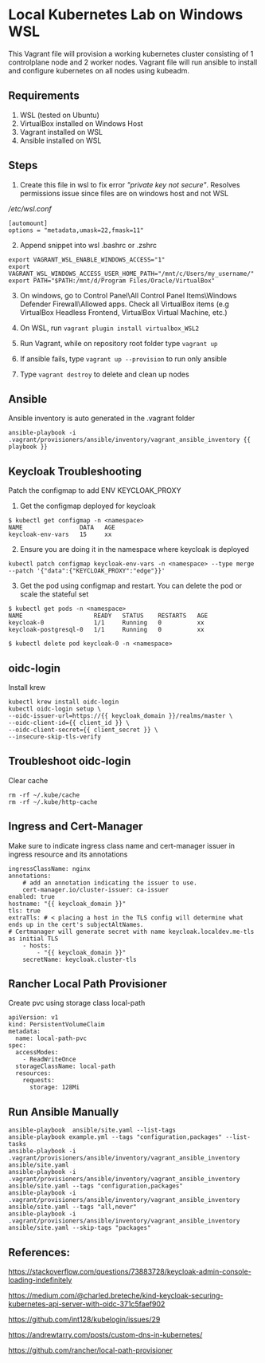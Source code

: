 # Local Kubernetes Lab on Windows WSL

This Vagrant file will provision a working kubernetes cluster consisting of 1 controlplane node and 2 worker nodes. Vagrant file will run ansible to install and configure kubernetes on all nodes using kubeadm.

## Requirements

1. WSL (tested on Ubuntu)
2. VirtualBox installed on Windows Host
3. Vagrant installed on WSL
4. Ansible installed on WSL

## Steps

1. Create this file in wsl to fix error *"private key not secure"*. Resolves permissions issue since files are on windows host and not WSL

*/etc/wsl.conf*
```
[automount]  
options = "metadata,umask=22,fmask=11"
```

2. Append snippet into wsl .bashrc or .zshrc

```
export VAGRANT_WSL_ENABLE_WINDOWS_ACCESS="1"  
export VAGRANT_WSL_WINDOWS_ACCESS_USER_HOME_PATH="/mnt/c/Users/my_username/"  
export PATH="$PATH:/mnt/d/Program Files/Oracle/VirtualBox"
```

3. On windows, go to Control Panel\All Control Panel Items\Windows Defender Firewall\Allowed apps. Check all VirtualBox items (e.g VirtualBox Headless Frontend, VirtualBox Virtual Machine, etc.)

4. On WSL, run `vagrant plugin install virtualbox_WSL2`

5. Run Vagrant, while on repository root folder type `vagrant up`

6. If ansible fails, type `vagrant up --provision` to run only ansible

7. Type `vagrant destroy` to delete and clean up nodes

## Ansible
Ansible inventory is auto generated in the .vagrant folder
```
ansible-playbook -i .vagrant/provisioners/ansible/inventory/vagrant_ansible_inventory {{ playbook }}
```

## Keycloak Troubleshooting
Patch the configmap to add ENV KEYCLOAK_PROXY
1. Get the configmap deployed for keycloak
```
$ kubectl get configmap -n <namespace>                        
NAME                DATA   AGE
keycloak-env-vars   15     xx
```
2. Ensure you are doing it in the namespace where keycloak is deployed
```
kubectl patch configmap keycloak-env-vars -n <namespace> --type merge --patch '{"data":{"KEYCLOAK_PROXY":"edge"}}'
```

3. Get the pod using configmap and restart. You can delete the pod or scale the stateful set
```
$ kubectl get pods -n <namespace>
NAME                    READY   STATUS    RESTARTS   AGE
keycloak-0              1/1     Running   0          xx
keycloak-postgresql-0   1/1     Running   0          xx

$ kubectl delete pod keycloak-0 -n <namespace>
```

## oidc-login
Install krew
```
kubectl krew install oidc-login
kubectl oidc-login setup \
--oidc-issuer-url=https://{{ keycloak_domain }}/realms/master \
--oidc-client-id={{ client_id }} \
--oidc-client-secret={{ client_secret }} \
--insecure-skip-tls-verify

```

## Troubleshoot oidc-login
Clear cache
```
rm -rf ~/.kube/cache
rm -rf ~/.kube/http-cache
```

## Ingress and Cert-Manager
Make sure to indicate ingress class name and cert-manager issuer in ingress resource and its annotations
```
ingressClassName: nginx
annotations: 
    # add an annotation indicating the issuer to use.
    cert-manager.io/cluster-issuer: ca-issuer
enabled: true
hostname: "{{ keycloak_domain }}"
tls: true
extraTls: # < placing a host in the TLS config will determine what ends up in the cert's subjectAltNames. 
# Certmanager will generate secret with name keycloak.localdev.me-tls as initial TLS
    - hosts:
        - "{{ keycloak_domain }}"
    secretName: keycloak.cluster-tls
```

## Rancher Local Path Provisioner
Create pvc using storage class local-path

```
apiVersion: v1
kind: PersistentVolumeClaim
metadata:
  name: local-path-pvc
spec:
  accessModes:
    - ReadWriteOnce
  storageClassName: local-path
  resources:
    requests:
      storage: 128Mi
```

## Run Ansible Manually
```
ansible-playbook  ansible/site.yaml --list-tags
ansible-playbook example.yml --tags "configuration,packages" --list-tasks
ansible-playbook -i .vagrant/provisioners/ansible/inventory/vagrant_ansible_inventory ansible/site.yaml
ansible-playbook -i .vagrant/provisioners/ansible/inventory/vagrant_ansible_inventory ansible/site.yaml --tags "configuration,packages"
ansible-playbook -i .vagrant/provisioners/ansible/inventory/vagrant_ansible_inventory ansible/site.yaml --tags "all,never"
ansible-playbook -i .vagrant/provisioners/ansible/inventory/vagrant_ansible_inventory ansible/site.yaml --skip-tags "packages"
```

## References:
https://stackoverflow.com/questions/73883728/keycloak-admin-console-loading-indefinitely

https://medium.com/@charled.breteche/kind-keycloak-securing-kubernetes-api-server-with-oidc-371c5faef902

https://github.com/int128/kubelogin/issues/29

https://andrewtarry.com/posts/custom-dns-in-kubernetes/

https://github.com/rancher/local-path-provisioner